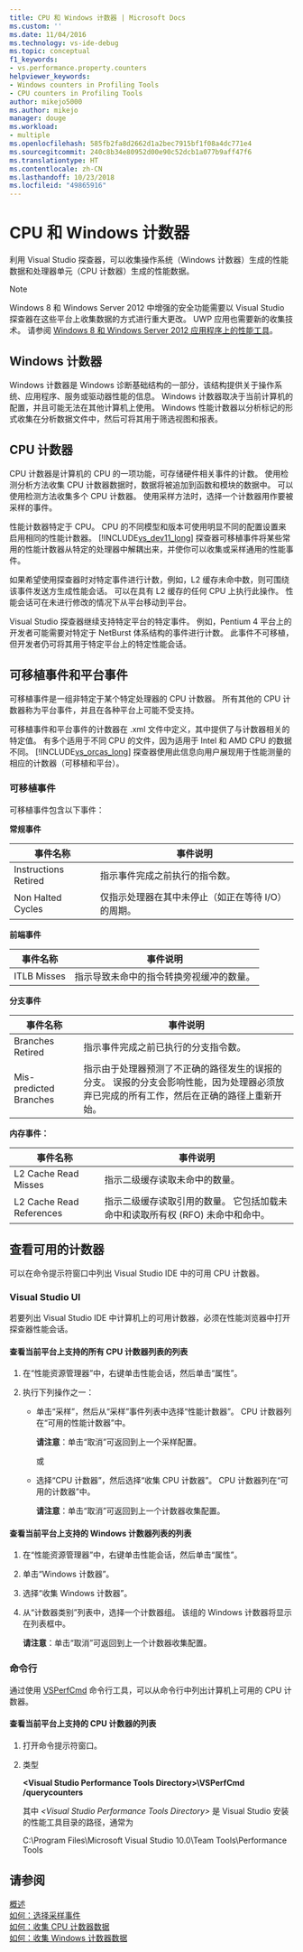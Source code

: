```yaml
---
title: CPU 和 Windows 计数器 | Microsoft Docs
ms.custom: ''
ms.date: 11/04/2016
ms.technology: vs-ide-debug
ms.topic: conceptual
f1_keywords:
- vs.performance.property.counters
helpviewer_keywords:
- Windows counters in Profiling Tools
- CPU counters in Profiling Tools
author: mikejo5000
ms.author: mikejo
manager: douge
ms.workload:
- multiple
ms.openlocfilehash: 585fb2fa8d2662d1a2bec7915bf1f08a4dc771e4
ms.sourcegitcommit: 240c8b34e80952d00e90c52dcb1a077b9aff47f6
ms.translationtype: HT
ms.contentlocale: zh-CN
ms.lasthandoff: 10/23/2018
ms.locfileid: "49865916"
---
```

# <a name="cpu-and-windows-counters"></a>CPU 和 Windows 计数器

利用 Visual Studio 探查器，可以收集操作系统（Windows 计数器）生成的性能数据和处理器单元（CPU 计数器）生成的性能数据。

> [!NOTE]
> Windows 8 和 Windows Server 2012 中增强的安全功能需要以 Visual Studio 探查器在这些平台上收集数据的方式进行重大更改。 UWP 应用也需要新的收集技术。 请参阅 [Windows 8 和 Windows Server 2012 应用程序上的性能工具](../profiling/performance-tools-on-windows-8-and-windows-server-2012-applications.md)。

## <a name="windows-counters"></a>Windows 计数器

Windows 计数器是 Windows 诊断基础结构的一部分，该结构提供关于操作系统、应用程序、服务或驱动器性能的信息。 Windows 计数器取决于当前计算机的配置，并且可能无法在其他计算机上使用。 Windows 性能计数器以分析标记的形式收集在分析数据文件中，然后可将其用于筛选视图和报表。

## <a name="cpu-counters"></a>CPU 计数器

CPU 计数器是计算机的 CPU 的一项功能，可存储硬件相关事件的计数。 使用检测分析方法收集 CPU 计数器数据时，数据将被追加到函数和模块的数据中。 可以使用检测方法收集多个 CPU 计数器。 使用采样方法时，选择一个计数器用作要被采样的事件。

性能计数器特定于 CPU。 CPU 的不同模型和版本可使用明显不同的配置设置来启用相同的性能计数器。 [!INCLUDE[vs_dev11_long](../data-tools/includes/vs_dev11_long_md.md)] 探查器可移植事件将某些常用的性能计数器从特定的处理器中解耦出来，并使你可以收集或采样通用的性能事件。

如果希望使用探查器时对特定事件进行计数，例如，L2 缓存未命中数，则可围绕该事件发送方生成性能会话。 可以在具有 L2 缓存的任何 CPU 上执行此操作。 性能会话可在未进行修改的情况下从平台移动到平台。

Visual Studio 探查器继续支持特定平台的特定事件。 例如，Pentium 4 平台上的开发者可能需要对特定于 NetBurst 体系结构的事件进行计数。 此事件不可移植，但开发者仍可将其用于特定平台上的特定性能会话。

## <a name="portable-and-platform-events"></a>可移植事件和平台事件

可移植事件是一组非特定于某个特定处理器的 CPU 计数器。 所有其他的 CPU 计数器称为平台事件，并且在各种平台上可能不受支持。

 可移植事件和平台事件的计数器在 .xml 文件中定义，其中提供了与计数器相关的特定值。 有多个适用于不同 CPU 的文件，因为适用于 Intel 和 AMD CPU 的数据不同。 [!INCLUDE[vs_orcas_long](../debugger/includes/vs_orcas_long_md.md)] 探查器使用此信息向用户展现用于性能测量的相应的计数器（可移植和平台）。

### <a name="portable-events"></a>可移植事件

可移植事件包含以下事件：

**常规事件**

|事件名称|事件说明|
|----------------|-----------------------|
|Instructions Retired|指示事件完成之前执行的指令数。|
|Non Halted Cycles|仅指示处理器在其中未停止（如正在等待 I/O）的周期。|

**前端事件**

|事件名称|事件说明|
|----------------|-----------------------|
|ITLB Misses|指示导致未命中的指令转换旁视缓冲的数量。|

**分支事件**

|事件名称|事件说明|
|----------------|-----------------------|
|Branches Retired|指示事件完成之前已执行的分支指令数。|
|Mis-predicted Branches|指示由于处理器预测了不正确的路径发生的误报的分支。 误报的分支会影响性能，因为处理器必须放弃已完成的所有工作，然后在正确的路径上重新开始。|

**内存事件：**

|事件名称|事件说明|
|----------------|-----------------------|
|L2 Cache Read Misses|指示二级缓存读取未命中的数量。|
|L2 Cache Read References|指示二级缓存读取引用的数量。 它包括加载未命中和读取所有权 (RFO) 未命中和命中。|

## <a name="view-available-counters"></a>查看可用的计数器

可以在命令提示符窗口中列出 Visual Studio IDE 中的可用 CPU 计数器。

### <a name="visual-studio-ui"></a>Visual Studio UI

若要列出 Visual Studio IDE 中计算机上的可用计数器，必须在性能浏览器中打开探查器性能会话。

#### <a name="to-view-a-list-of-a-list-of-all-cpu-counters-that-are-supported-on-the-current-platform"></a>查看当前平台上支持的所有 CPU 计数器列表的列表

1. 在“性能资源管理器”中，右键单击性能会话，然后单击“属性”。

2. 执行下列操作之一：

   - 单击“采样”，然后从“采样”事件列表中选择“性能计数器”。 CPU 计数器列在“可用的性能计数器”中。

      **请注意**：单击“取消”可返回到上一个采样配置。

     或

   - 选择“CPU 计数器”，然后选择“收集 CPU 计数器”。 CPU 计数器列在“可用的计数器”中。

      **请注意**：单击“取消”可返回到上一个计数器收集配置。

#### <a name="to-view-a-list-of-a-list-of-window-counters-that-are-supported-on-the-current-platform"></a>查看当前平台上支持的 Windows 计数器列表的列表

1. 在“性能资源管理器”中，右键单击性能会话，然后单击“属性”。

2. 单击“Windows 计数器”。

3. 选择“收集 Windows 计数器”。

4. 从“计数器类别”列表中，选择一个计数器组。 该组的 Windows 计数器将显示在列表框中。

     **请注意**：单击“取消”可返回到上一个计数器收集配置。

### <a name="command-line"></a>命令行

通过使用 [VSPerfCmd](../profiling/vsperfcmd.md) 命令行工具，可以从命令行中列出计算机上可用的 CPU 计数器。

#### <a name="to-list-of-cpu-counters-that-are-supported-on-the-current-platform"></a>查看当前平台上支持的 CPU 计数器的列表

1. 打开命令提示符窗口。

2. 类型

     **\<Visual Studio Performance Tools Directory>\VSPerfCmd /querycounters**

     其中 *\<Visual Studio Performance Tools Directory>* 是 Visual Studio 安装的性能工具目录的路径，通常为

     C:\Program Files\Microsoft Visual Studio 10.0\Team Tools\Performance Tools

## <a name="see-also"></a>请参阅

[概述](../profiling/overviews-performance-tools.md)  
[如何：选择采样事件](../profiling/how-to-choose-sampling-events.md)  
[如何：收集 CPU 计数器数据](../profiling/how-to-collect-cpu-counter-data.md)  
[如何：收集 Windows 计数器数据](../profiling/how-to-collect-windows-counter-data.md)